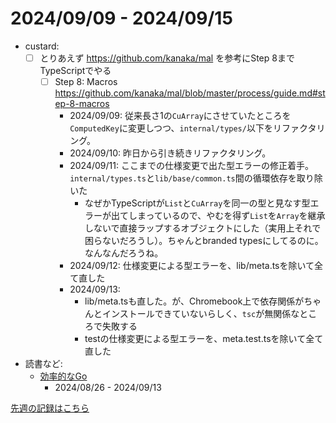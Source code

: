 # 2024/09/09 - 2024/09/15

- custard:
    - [ ] とりあえず <https://github.com/kanaka/mal> を参考にStep 8までTypeScriptでやる
        - [ ] Step 8: Macros <https://github.com/kanaka/mal/blob/master/process/guide.md#step-8-macros>
            - 2024/09/09: 従来長さ1の`CuArray`にさせていたところを`ComputedKey`に変更しつつ、`internal/types/`以下をリファクタリング。
            - 2024/09/10: 昨日から引き続きリファクタリング。
            - 2024/09/11: ここまでの仕様変更で出た型エラーの修正着手。`internal/types.ts`と`lib/base/common.ts`間の循環依存を取り除いた
                - なぜかTypeScriptが`List`と`CuArray`を同一の型と見なす型エラーが出てしまっているので、やむを得ず`List`を`Array`を継承しないで直接ラップするオブジェクトにした（実用上それで困らないだろうし）。ちゃんとbranded typesにしてるのに。なんなんだろうね。
            - 2024/09/12: 仕様変更による型エラーを、lib/meta.tsを除いて全て直した
            - 2024/09/13:
                - lib/meta.tsも直した。が、Chromebook上で依存関係がちゃんとインストールできていないらしく、`tsc`が無関係なところで失敗する
                - testの仕様変更による型エラーを、meta.test.tsを除いて全て直した
- 読書など:
    - [効率的なGo](https://www.oreilly.co.jp//books/9784814400539/)
        - 2024/08/26 - 2024/09/13

[先週の記録はこちら](https://github.com/igrep/daily-commits/blob/f007085b03cb52834f45d038199f5671299e7ce6/yesterday.md)
